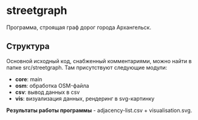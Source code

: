 # streetgraph
Программа, строящая граф дорог города Архангельск.

## Структура
Основной исходный код, снабженный комментариями, можно найти в папке
src/streetgraph. Там присутствуют следующие модули:

- **core**: main
- **osm**: обработка OSM-файла
- **csv**: вывод данных в сsv
- **vis**: визуализация данных, рендеринг в svg-картинку

**Результаты работы программы** - adjacency-list.csv + visualisation.svg.




